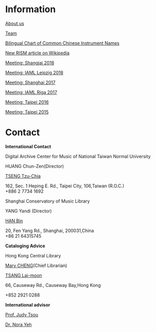 # Information

[About us](/working-groups/clr/home.html)

[Team](/working-groups/clr/team.html)

[Bilingual Chart of Common Chinese Instrument Names](/resources-old-website/workgroups/Bilingual_Chart_of_Common_Chinese_Instrument_Names.pdf)

[New RISM article on Wikipedia](/working-groups/clr/wikipedia.html)

[Meeting: Shangjai 2018](/working-groups/clr/shanghai2018.html)

[Meeting: IAML Leipzig 2018](/working-groups/clr/leipzig2018.html)

[Meeting: Shanghai 2017](/working-groups/clr/shanghai2017.html)

[Meeting: IAML Riga 2017](/events/2017/11/20/201711-the-collaborative-project-on-chinese-music.html)

[Meeting: Taipei 2016](/working-groups/clr/taipei2016.html)

[Meeting: Taipei 2015](/working-groups/clr/taipei2015.html)



# Contact

**International Contact**

Digital Archive Center for Music of National Taiwan Normal University

HUANG Chun-Zen(Director)

[TSENG Tzu-Chia](mailto:tzchia22@gmail.com)

162, Sec. 1 Heping E. Rd., Taipei City, 106,Taiwan (R.O.C.)  
+886 2 7734 1692

Shanghai Conservatory of Music Library

YANG Yandi (Director)

[HAN Bin](mailto:hanbin@shcmusic.edu.cn)

20, Fen Yang Rd., Shanghai, 200031,China  
+86 21 64315745

**Cataloging Advice**

Hong Kong Central Library

[Mary CHENG](mailto:mmlcheng@lcsd.gov.hk)(Chief Librarian)

[TSANG Lai-moon](mailto:lmtsang@lcsd.gov.hk)

66, Causeway Rd., Causeway Bay,Hong Kong

+852 2921 0288

**International advisor**

[Prof. Judy Tsou](mailto:jstsou@u.washington.edu)

[Dr. Nora Yeh](mailto:yehnorareed@gmail.com)
